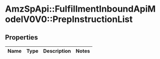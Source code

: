 # AmzSpApi::FulfillmentInboundApiModelV0V0::PrepInstructionList

## Properties
Name | Type | Description | Notes
------------ | ------------- | ------------- | -------------

